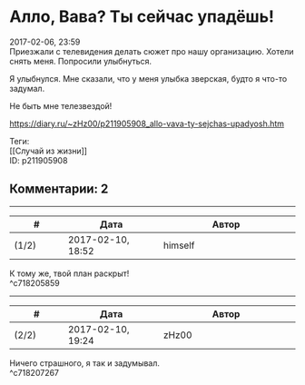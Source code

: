 Алло, Вава? Ты сейчас упадёшь!
==============================

  
2017-02-06, 23:59  
 Приезжали с телевидения делать сюжет про нашу организацию. Хотели снять меня. Попросили улыбнуться.   
   
 Я улыбнулся. Мне сказали, что у меня улыбка зверская, будто я что-то задумал.   
   
 Не быть мне телезвездой!   
  
<https://diary.ru/~zHz00/p211905908_allo-vava-ty-sejchas-upadyosh.htm>  
  
Теги:  
[[Случай из жизни]]  
ID: p211905908  


Комментарии: 2
--------------

  


---



|         #         |              Дата              |                     Автор                     |           ID           |
| --- | --- | --- | --- |
| (1/2) | 2017-02-10, 18:52 | himself | c718205859 |

  
 К тому же, твой план раскрыт!   
 ^c718205859

---



|         #         |              Дата              |                     Автор                     |           ID           |
| --- | --- | --- | --- |
| (2/2) | 2017-02-10, 19:24 | zHz00 | c718207267 |

  
 Ничего страшного, я так и задумывал.   
 ^c718207267